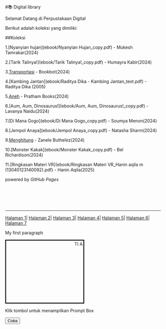 #📚 Digital library

Selamat Datang di Perpustakaan Digital

Berikut adalah koleksi yang dimiliki:

##Koleksi

1.[Nyanyian hujan](ebook/Nyanyian Hujan_copy.pdf) - Mukesh Tamrakar(2024)

2.[Tarik Talinya!](ebook/Tarik Talinya!_copy.pdf) - Humayra Kabir(2024)

3.[Transportasi](ebook/Transportasi_copy.pdf) - Bookbot(2024)

4.[Kambing Jantan](ebook/Raditya Dika - Kambing Jantan_text.pdf) - Raditya Dika (2005)

5.[Aneh](ebook/Aneh_copy.pdf) - Pratham Books(2024)

6.[Aum, Aum, Dinosaurus!](ebook/Aum, Aum, Dinosaurus!_copy.pdf) - Lavanya Naidu(2024)

7.[Di Mana Gogo](ebook/Di Mana Gogo_copy.pdf) - Soumya Menon(2024)

8.[Jempol Anaya](ebook/Jempol Anaya_copy.pdf) - Natasha Sharm(2024)

9.[Menghitung](ebook/Menghitung_copy.pdf) - Zanele Buthelez(2024)

10.[Monster Kakak](ebook/Monster Kakak_copy.pdf) - Bel Richardison(2024)

11.[Ringkasan Materi VR](ebook/Ringkasan Materi VR_Hanin aqila m (13040123140092).pdf) - Hanin Aqila(2025)

powered by _GitHub Pages_

<html>
<HEAD>
<TITLE>TI kelas A</TITLE>
</HEAD>

<body> 
<h1><marquee direction="up"><font color="#1aff1a">halo ini halaman 1!!</marquee></font></h1> 
<hr>
<p><a href="halaman1.html">Halaman 1</a>|
<a href="halaman2.html">Halaman 2</a>|
<a href="halaman3.html">Halaman 3</a>|
<a href="halaman4.html">Halaman 4</a>|
<a href="halaman5.html">Halaman 5</a>|
<a href="halaman6.html">Halaman 6</a>|
<a href="halaman7.html">Halaman 7</a></p>
<p>My first paragraph</p> 
<marquee direction="down" width="250" height="200" behavior="alternate" style="border:solid">
  <marquee behavior="alternate">
	TI A
  </marquee>
</marquee>
<p>Klik tombol untuk menampilkan Prompt Box</p>
<button onclick="myFunction()">Coba</button>
<p id="demo"></p>
<script>
function myFunction() {
    var x;
    var nama = prompt("Anda telah mengambil matakuliah Pemrograman, ketikkan nama Anda!","Your Name Here");
	var nim = prompt("Ketikkan nim Anda!");
	var prodi = prompt("Ketikkan prodi Anda!");
	// variabel prodi dihapus
    if (nama != null) {
        document.getElementById("demo").innerHTML =
        "Selamat siang " + nama + "! Nim Anda : "+nim+"! Program Studi: "+prodi;
    }
}
</script>
</body>

</html>
